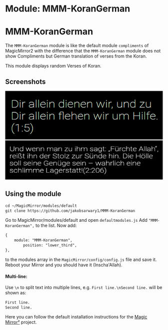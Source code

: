 # Module: MMM-KoranGerman
# MMM-KoranGerman
The `MMM-KoranGerman` module is like the default module `compliments` of MagicMirror2 with the difference that the `MMM-KoranGerman` module does not show Compliments but German translation of verses from the Koran.

This module displays random Verses of Koran.

## Screenshots
![Compliments Screenshot](MMM-KoranGerman-1.png)
![Compliments Screenshot](MMM-KoranGerman-2.png)

## Using the module

```
cd ~/MagicMirror/modules/default
git clone https://github.com/jakobsarwary1/MMM-KoranGerman
```

Go to MagicMirror/modules/default and open ```defaultmodules.js``` 
Add ```"MMM-KoranGerman",``` to the list.
Now add:

```
{
    module: "MMM-KoranGerman",
		position: "lower_third",
},
```

to the modules array in the `MagicMirror/config/config.js` file and save it.
Reboot your Mirror and you should have it (Inscha'Allah).

#### Multi-line:
Use `\n` to split text into multiple lines, e.g. `First line.\nSecond line.` will be shown as:

```
First line.
Second line.
```

Here you can follow the default installation instructions for the [Magic Mirror²](https://github.com/MichMich/MagicMirror) project.
